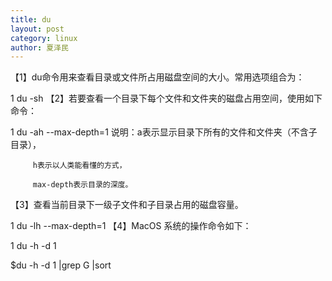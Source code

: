 ```yaml
---
title: du
layout: post
category: linux
author: 夏泽民
---
```

【1】du命令用来查看目录或文件所占用磁盘空间的大小。常用选项组合为：

1
du -sh
【2】若要查看一个目录下每个文件和文件夹的磁盘占用空间，使用如下命令：

1
du -ah --max-depth=1
说明：a表示显示目录下所有的文件和文件夹（不含子目录），

         h表示以人类能看懂的方式，

         max-depth表示目录的深度。

【3】查看当前目录下一级子文件和子目录占用的磁盘容量。

1
du -lh --max-depth=1
【4】MacOS 系统的操作命令如下：

1
du -h -d 1
<!-- more -->
$du -h -d 1 |grep G |sort
